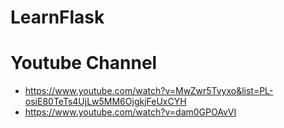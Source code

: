 # LearnFlask

# Youtube Channel
- https://www.youtube.com/watch?v=MwZwr5Tvyxo&list=PL-osiE80TeTs4UjLw5MM6OjgkjFeUxCYH
- https://www.youtube.com/watch?v=dam0GPOAvVI
